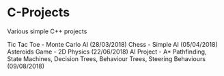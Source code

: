 # C-Projects
Various simple C++ projects

Tic Tac Toe - Monte Carlo AI (28/03/2018)
Chess - Simple AI (05/04/2018)
Asteroids Game - 2D Physics (22/06/2018)
AI Project - A* Pathfinding, State Machines, Decision Trees, Behaviour Trees, Steering Behaviours (09/08/2018)
